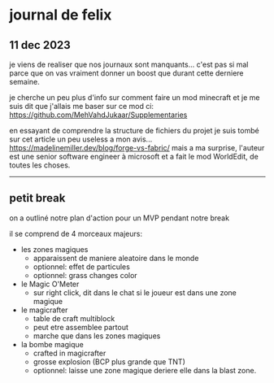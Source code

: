 # journal de felix

## 11 dec 2023

je viens de realiser que nos journaux sont manquants...
c'est pas si mal parce que on vas vraiment donner un boost que durant cette derniere semaine.

je cherche un peu plus d'info sur comment faire un mod minecraft et je me suis dit que j'allais me baser sur ce mod ci: https://github.com/MehVahdJukaar/Supplementaries

en essayant de comprendre la structure de fichiers du projet je suis tombé sur cet article un peu useless a mon avis... https://madelinemiller.dev/blog/forge-vs-fabric/ mais a ma surprise, l'auteur est une senior software engineer à microsoft et a fait le mod WorldEdit, de toutes les choses.

--- 
petit break
---

on a outliné notre plan d'action pour un MVP pendant notre break

il se comprend de 4 morceaux majeurs:
- les zones magiques
  - apparaissent de maniere aleatoire dans le monde
  - optionnel: effet de particules
  - optionnel: grass changes color
- le Magic O'Meter
  - sur right click, dit dans le chat si le joueur est dans une zone magique
- le magicrafter
  - table de craft multiblock
  - peut etre assemblee partout
  - marche que dans les zones magiques
- la bombe magique
  - crafted in magicrafter
  - grosse explosion (BCP plus grande que TNT)
  - optionnel: laisse une zone magique deriere elle dans la blast zone.